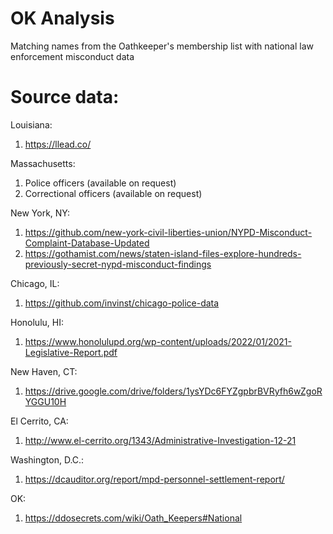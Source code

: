 # OK Analysis
Matching names from the Oathkeeper's membership list with national law enforcement misconduct data

# Source data:

Louisiana: 
1) https://llead.co/

Massachusetts:
1) Police officers (available on request)
2) Correctional officers (available on request)

New York, NY:
1) https://github.com/new-york-civil-liberties-union/NYPD-Misconduct-Complaint-Database-Updated
2) https://gothamist.com/news/staten-island-files-explore-hundreds-previously-secret-nypd-misconduct-findings

Chicago, IL: 
1) https://github.com/invinst/chicago-police-data

Honolulu, HI: 
1) https://www.honolulupd.org/wp-content/uploads/2022/01/2021-Legislative-Report.pdf

New Haven, CT: 
1) https://drive.google.com/drive/folders/1ysYDc6FYZgpbrBVRyfh6wZgoRYGGU10H

El Cerrito, CA: 
1) http://www.el-cerrito.org/1343/Administrative-Investigation-12-21

Washington, D.C.:
1) https://dcauditor.org/report/mpd-personnel-settlement-report/

OK: 
1) https://ddosecrets.com/wiki/Oath_Keepers#National